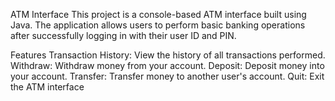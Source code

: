 ATM Interface
This project is a console-based ATM interface built using Java. The application allows users to perform basic banking operations after successfully logging in with their user ID and PIN.

Features
Transaction History: View the history of all transactions performed.
Withdraw: Withdraw money from your account.
Deposit: Deposit money into your account.
Transfer: Transfer money to another user's account.
Quit: Exit the ATM interface

